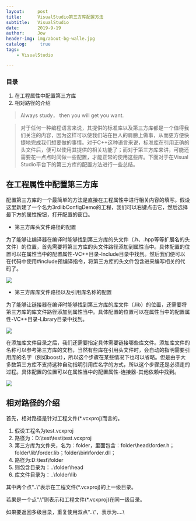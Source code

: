```yaml
---
layout:     post
title:      VisualStudio第三方库配置方法
subtitle:   VisualStudio
date:       2019-9-19
author:     Jow
header-img: img/about-bg-walle.jpg
catalog: 	 true 
tags:
    - VisualStudio

---
```


### 目录
1. 在工程属性中配置第三方库
2. 相对路径的介绍


> Always study， then you will get you want.

> 对于任何一种编程语言来说，其提供的标准库以及第三方库都是一个值得我们关注的内容，因为这样可以使我们站在巨人的肩膀上做事，从而更方便快捷地完成我们想要做的事情。对于C++这种语言来说，标准库在引用正确的头文件后，便可以使用其提供的相关功能了；而对于第三方库来讲，可能还需要花一点点时间做一些配置，才能正常的使用这些库。下面对于在Visual Studio平台下的第三方库的配置方法进行一些总结。


## 在工程属性中配置第三方库
配置第三方库的一个最简单的方法是直接在工程属性中进行相关内容的填写。假设这里新建了一个名为3rdlibConfigDemo的工程，我们可以右键点击它，然后选择最下方的属性按钮，打开配置的窗口。

* 第三方库头文件路径的配置

为了能够让编译器在编译时能够找到第三方库的头文件（.h、.hpp等等扩展名的头文件）的位置，首先需要将第三方库的头文件路径添加到属性当中。具体配置的位置可以在属性当中的配置属性-VC++目录-Include目录中找到。然后我们便可以在代码中使用#include预编译指令，将第三方库的头文件包含进来编写相关的代码了。

![](https://i.imgur.com/RAkL421.png)

* 第三方库库文件路径以及引用库名称的配置

为了能够让链接器在编译时能够找到第三方库的库文件（.lib）的位置，还需要将第三方库的库文件路径添加到属性当中。具体配置的位置可以在属性当中的配置属性-VC++目录-Library目录中找到。

![](https://i.imgur.com/qwWg8XF.png)

在添加库文件目录之后，我们还需要指定具体需要链接哪些库文件。添加库文件的名称可以参考第三方库的文档，当然有些库在引用头文件时，会自动的指明需要引用库的名字（例如boost），所以这个步骤在某些情况下也可以省略。但是由于大多数第三方库不支持这种自动指明引用库名字的方式，所以这个步骤还是必须走的过程。具体配置的位置可以在属性当中的配置属性-连接器-其他依赖中找到。


![](https://i.imgur.com/xj6yCkW.png)


## 相对路径的介绍

首先，相对路径是针对工程文件(*.vcxproj)而言的。

1. 假设工程名为test.vcxproj
2. 路径为：D:\test\test\test.vcxproj
3. 第三方库为文件夹，名为：folder，里面包含：folder\head\forder.h；folder\lib\forder.lib；folder\bin\forder.dll；
4. 路径为:D:\test\folder
5. 则包含目录为：..\folder\head
6. 库文件目录为：..\folder\lib

其中两个点“..\”表示在工程文件(*.vcxproj)的上一级目录。

若果是一个点“.\”则表示和工程文件(*.vcxproj)在同一级目录。

如果要返回多级目录，重复使用双点“..\”，表示为..\..\